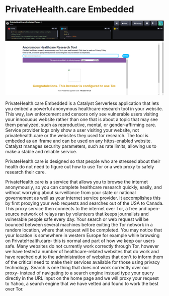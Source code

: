 # PrivateHealth.care Embedded
![Screenshot of the service](images/screenshot.PNG)

PrivateHealth.care Embedded is a Catalyst Serverless application that lets you embed a powerful anonymous healthcare research tool in your website. This way, law enforcement and censors only see vulnerable users visiting your innocuous website rather than one that is about a topic that may see them penalyzed, such as reproductive, mental, or gender-affirming care. Service provider logs only show a user visiting your website, not privatehealth.care or the websites they used for research. The tool is embeded as an iframe and can be used on any https-enabled website. Catalyst manages security parameters, such as rate limits, allowing us to make a stable and reliable service.

PrivateHealth.care is designed so that people who are stressed about their health do not need to figure out how to use Tor or a web proxy to safely research their care.

PrivateHealth.care is a service that allows you to browse the internet anonymously, so you can complete healthcare research quickly, easily, and without worrying about surveillance from your state or national governement as well as your internet service provider. It accomplishes this by first proxying your web requests and searches out of the USA to Canada. This proxy service then connects to the internet over Tor, a free and open-source network of relays ran by volunteers that keeps journalists and vulnerable people safe every day. Your search or web request will be bounced between several machines before exiting the Tor network in a random location, where that request will be completed. You may notice that your location is somewhere in western Europe for example while browsing on PrivateHealth.care- this is normal and part of how we keep our users safe. Many websites do not currently work correctly through Tor, however we have tested a number of healthcare-related websites that do work and have reached out to the administration of websites that don't to inform them of the critical need to make their services available for those using privacy technology. Search is one thing that does not work correctly over our proxy- instead of navigating to a search engine instead type your query directly in the URL input on the home page and we will proxy your request to Yahoo, a search engine that we have vetted and found to work the best over Tor.

